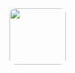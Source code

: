 <img src="https://i.pinimg.com/originals/25/da/81/25da81c5a0d93b369bc84f2f833a9708.gif" style="width: 100px; border-radius: 10px;">

